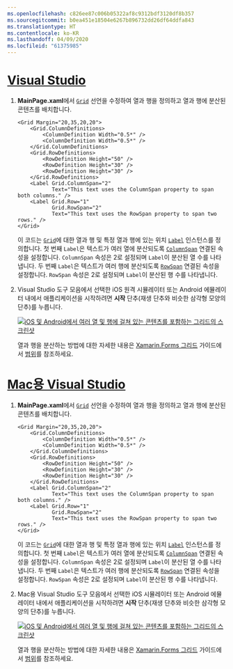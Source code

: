 ```yaml
---
ms.openlocfilehash: c826ee87c006b05322af8c9312bdf3120df8b357
ms.sourcegitcommit: b0ea451e18504e6267b896732dd26df64ddfa843
ms.translationtype: HT
ms.contentlocale: ko-KR
ms.lasthandoff: 04/09/2020
ms.locfileid: "61375985"
---
```

# <a name="visual-studio"></a>[Visual Studio](#tab/vswin)

1. **MainPage.xaml**에서 [`Grid`](xref:Xamarin.Forms.Grid) 선언을 수정하여 열과 행을 정의하고 열과 행에 분산된 콘텐츠를 배치합니다.

    ```xaml
    <Grid Margin="20,35,20,20">
        <Grid.ColumnDefinitions>
            <ColumnDefinition Width="0.5*" />
            <ColumnDefinition Width="0.5*" />
        </Grid.ColumnDefinitions>
        <Grid.RowDefinitions>
            <RowDefinition Height="50" />
            <RowDefinition Height="30" />
            <RowDefinition Height="30" />
        </Grid.RowDefinitions>
        <Label Grid.ColumnSpan="2"
               Text="This text uses the ColumnSpan property to span both columns." />
        <Label Grid.Row="1"
               Grid.RowSpan="2"
               Text="This text uses the RowSpan property to span two rows." />
    </Grid>
    ```

    이 코드는 [`Grid`](xref:Xamarin.Forms.Grid)에 대한 열과 행 및 특정 열과 행에 있는 위치 [`Label`](xref:Xamarin.Forms.Label) 인스턴스를 정의합니다. 첫 번째 `Label`은 텍스트가 여러 열에 분산되도록 [`ColumnSpan`](xref:Xamarin.Forms.Grid.ColumnSpanProperty) 연결된 속성을 설정합니다. `ColumnSpan` 속성은 2로 설정되며 `Label`이 분산된 열 수를 나타냅니다. 두 번째 `Label`은 텍스트가 여러 행에 분산되도록 [`RowSpan`](xref:Xamarin.Forms.Grid.RowSpanProperty) 연결된 속성을 설정합니다. `RowSpan` 속성은 2로 설정되며 `Label`이 분산된 행 수를 나타냅니다.

1. Visual Studio 도구 모음에서 선택한 iOS 원격 시뮬레이터 또는 Android 에뮬레이터 내에서 애플리케이션을 시작하려면 **시작** 단추(재생 단추와 비슷한 삼각형 모양의 단추)를 누릅니다.

    [![iOS 및 Android에서 여러 열 및 행에 걸쳐 있는 콘텐츠를 포함하는 그리드의 스크린샷](../images/span-columns-rows.png "여러 열 및 행에 걸쳐 있는 콘텐츠를 포함하는 그리드")](../images/span-columns-rows-large.png#lightbox "여러 열 및 행에 걸쳐 있는 콘텐츠를 포함하는 그리드")

    열과 행을 분산하는 방법에 대한 자세한 내용은 [Xamarin.Forms 그리드](~/xamarin-forms/user-interface/layouts/grid.md#spans) 가이드에서 [범위](~/xamarin-forms/user-interface/layouts/grid.md)를 참조하세요.

# <a name="visual-studio-for-mac"></a>[Mac용 Visual Studio](#tab/vsmac)

1. **MainPage.xaml**에서 [`Grid`](xref:Xamarin.Forms.Grid) 선언을 수정하여 열과 행을 정의하고 열과 행에 분산된 콘텐츠를 배치합니다.

    ```xaml
    <Grid Margin="20,35,20,20">
        <Grid.ColumnDefinitions>
            <ColumnDefinition Width="0.5*" />
            <ColumnDefinition Width="0.5*" />
        </Grid.ColumnDefinitions>
        <Grid.RowDefinitions>
            <RowDefinition Height="50" />
            <RowDefinition Height="30" />
            <RowDefinition Height="30" />
        </Grid.RowDefinitions>
        <Label Grid.ColumnSpan="2"
               Text="This text uses the ColumnSpan property to span both columns." />
        <Label Grid.Row="1"
               Grid.RowSpan="2"
               Text="This text uses the RowSpan property to span two rows." />
    </Grid>
    ```

    이 코드는 [`Grid`](xref:Xamarin.Forms.Grid)에 대한 열과 행 및 특정 열과 행에 있는 위치 [`Label`](xref:Xamarin.Forms.Label) 인스턴스를 정의합니다. 첫 번째 `Label`은 텍스트가 여러 열에 분산되도록 [`ColumnSpan`](xref:Xamarin.Forms.Grid.ColumnSpanProperty) 연결된 속성을 설정합니다. `ColumnSpan` 속성은 2로 설정되며 `Label`이 분산된 열 수를 나타냅니다. 두 번째 `Label`은 텍스트가 여러 행에 분산되도록 [`RowSpan`](xref:Xamarin.Forms.Grid.RowSpanProperty) 연결된 속성을 설정합니다. `RowSpan` 속성은 2로 설정되며 `Label`이 분산된 행 수를 나타냅니다.

1. Mac용 Visual Studio 도구 모음에서 선택한 iOS 시뮬레이터 또는 Android 에뮬레이터 내에서 애플리케이션을 시작하려면 **시작** 단추(재생 단추와 비슷한 삼각형 모양의 단추)를 누릅니다.

    [![iOS 및 Android에서 여러 열 및 행에 걸쳐 있는 콘텐츠를 포함하는 그리드의 스크린샷](../images/span-columns-rows.png "여러 열 및 행에 걸쳐 있는 콘텐츠를 포함하는 그리드")](../images/span-columns-rows-large.png#lightbox "여러 열 및 행에 걸쳐 있는 콘텐츠를 포함하는 그리드")

    열과 행을 분산하는 방법에 대한 자세한 내용은 [Xamarin.Forms 그리드](~/xamarin-forms/user-interface/layouts/grid.md#spans) 가이드에서 [범위](~/xamarin-forms/user-interface/layouts/grid.md)를 참조하세요.
